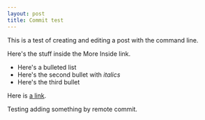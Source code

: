 ```yaml
---
layout: post
title: Commit test
---
```


This is a test of creating and editing a post with the command line.

Here's the stuff inside the More Inside link. 

- Here's a bulleted list
- Here's the second bullet with *italics*
- Here's the third bullet

Here is [a link](http://www.google.com).

Testing adding something by remote commit.

